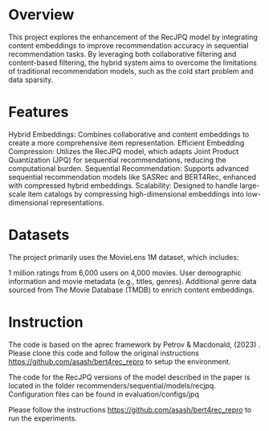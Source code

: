 # Overview

This project explores the enhancement of the RecJPQ model by integrating content embeddings to improve recommendation accuracy in sequential recommendation tasks. By leveraging both collaborative filtering and content-based filtering, the hybrid system aims to overcome the limitations of traditional recommendation models, such as the cold start problem and data sparsity.

# Features
Hybrid Embeddings: Combines collaborative and content embeddings to create a more comprehensive item representation.
Efficient Embedding Compression: Utilizes the RecJPQ model, which adapts Joint Product Quantization (JPQ) for sequential recommendations, reducing the computational burden.
Sequential Recommendation: Supports advanced sequential recommendation models like SASRec and BERT4Rec, enhanced with compressed hybrid embeddings.
Scalability: Designed to handle large-scale item catalogs by compressing high-dimensional embeddings into low-dimensional representations.

# Datasets
The project primarily uses the MovieLens 1M dataset, which includes:

1 million ratings from 6,000 users on 4,000 movies.
User demographic information and movie metadata (e.g., titles, genres).
Additional genre data sourced from The Movie Database (TMDB) to enrich content embeddings.

# Instruction

The code is based on the aprec framework by Petrov & Macdonald, (2023) . Please clone this code and follow the original instructions https://github.com/asash/bert4rec_repro to setup the environment. 

The code for the RecJPQ versions of the model described in the paper is located in the folder recommenders/sequential/models/recjpq. 
Configuration files can be found in evaluation/configs/jpq

Please follow the instructions https://github.com/asash/bert4rec_repro to run the experiments. 

